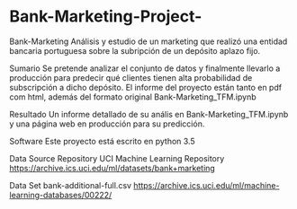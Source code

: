 # Bank-Marketing-Project-
Bank-Marketing
Análisis y estudio de un marketing que realizó una entidad bancaria portuguesa sobre la subripción
de un depósito aplazo fijo.

Sumario
Se pretende analizar el conjunto de datos y finalmente llevarlo a producción para predecir qué clientes 
 tienen alta probabilidad de subscripción a dicho depósito. 
El informe del proyecto están tanto en pdf com html, además del formato original Bank-Marketing_TFM.ipynb


Resultado 
Un informe detallado de su anális en Bank-Marketing_TFM.ipynb y una página web en producción para su predicción.

Software
Este proyecto está escrito en python 3.5

Data Source
Repository
UCI Machine Learning Repository
https://archive.ics.uci.edu/ml/datasets/bank+marketing

Data Set
bank-additional-full.csv
https://archive.ics.uci.edu/ml/machine-learning-databases/00222/
